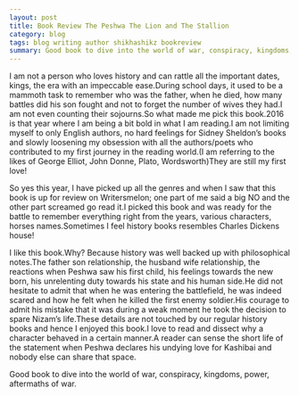 ```yaml
---
layout: post
title: Book Review The Peshwa The Lion and The Stallion
category: blog
tags: blog writing author shikhashikz bookreview
summary: Good book to dive into the world of war, conspiracy, kingdoms, power, aftermaths of war.
---
```


I am not a person who loves history and can rattle all the important dates, kings, the era with an impeccable ease.During school days, it used to be a mammoth task to remember who was the father, when he died, how many battles did his son fought and not to forget the number of wives they had.I am not even counting their sojourns.So what made me pick this book.2016 is that year where I am being a bit bold in what I am reading.I am not limiting myself to only English authors, no hard feelings for Sidney Sheldon’s books and slowly loosening my obsession with all the authors/poets who contributed to my first journey in the reading world.(I am referring to the likes of George Elliot, John Donne, Plato, Wordsworth)They are still my first love!

So yes this year, I have picked up all the genres and when I saw that this book is up for review on Writersmelon; one part of me said a big NO and the other part screamed go read it.I picked this book and was ready for the battle to remember everything right from the years, various characters, horses names.Sometimes I feel history books resembles Charles Dickens house!

I like this book.Why? Because history was well backed up with philosophical notes.The father son relationship, the husband wife relationship, the reactions when Peshwa saw his first child, his feelings towards the new born, his unrelenting duty towards his state and his human side.He did not hesitate to admit that when he was entering the battlefield, he was indeed scared and how he felt when he killed the first enemy soldier.His courage to admit his mistake that it was during a weak moment he took the decision to spare Nizam’s life.These details are not touched by our regular history books and hence I enjoyed this book.I love to read and dissect why a character behaved in a certain manner.A reader can sense the short life of the statement when Peshwa declares his undying love for Kashibai and nobody else can share that space.

Good book to dive into the world of war, conspiracy, kingdoms, power, aftermaths of war.
